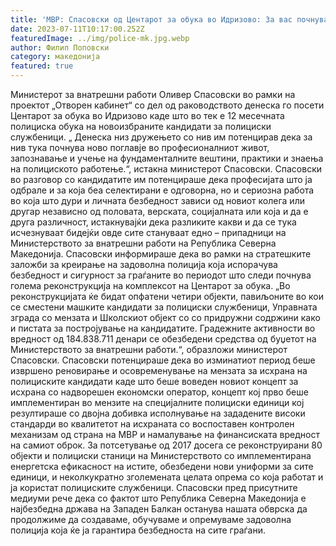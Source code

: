 ```yaml
---
title: 'МВР: Спасовски од Центарот за обука во Идризово: За вас почнува ново поглавје во професионалниот живот, бидете достојни и горди на професијата што ја одбравте - 11 ЈУЛИ 2023'
date: 2023-07-11T10:17:00.252Z
featuredImage: ../img/police-mk.jpg.webp
author: Филип Поповски
category: македонија
featured: true
---
```



Министерот за внатрешни работи Оливер Спасовски во рамки на проектот „Отворен кабинет“ со дел од раководството  денеска го посети Центарот за обука во Идризово каде што  во тек е  12 месечната полициска обука на новоизбраните кандидати за полициски службеници.
„ Денеска низ дружењето со нив им потенцирав дека за нив тука почнува ново поглавје во професионалниот живот, запознавање и учење на фундаменталните вештини, практики и знаења на полициското работење.“, истакна министерот Спасовски.
Спасовски во разговор со кандидатите им потенцираше дека професијата што ја одбрале и за која беа селектирани е одговорна, но и сериозна работа во која што дури и личната безбедност зависи од новиот колега или другар независно од половата, верската, социјалната или која и да е друга различност,  истакнувајќи дека разликите какви и да се тука исчезнуваат бидејќи овде сите стануваат едно – припадници на Министерството за внатрешни работи на Република Северна Македонија.
Спасовски информираше дека во рамки на стратешките заложби за креирање на задоволна полиција која испорачува безбедност и сигурност за граѓаните во периодот што следи почнува голема реконструкција на комплексот на Центарот за обука.
„Во реконструкцијата ќе бидат опфатени четири објекти, павиљоните  во кои се сместени машките кандидати за полициски службеници, Управната зграда со мензата и Школскиот објект со со придружни содржини како и пистата за постројување на кандидатите. Градежните активности во вредност од 184.838.711 денари  се обезбедени средства од буџетот на Министерството за внатрешни работи.“, образложи министерот Спасовски.
Спасовски потенцираше дека во изминатиот период беше извршено реновирање и осовременување на  мензата за исхрана на полициските кандидати каде што  беше воведен новиот концепт за исхрана со надворешен економски оператор, концепт кој прво беше имплементиран во мензите на специјалните полициски единици кој резултираше со двојна добивка исполнување на зададените високи стандарди во квалитетот на исхраната со воспоставен контролен механизам од страна на МВР и  намалување на финансиската вредност на самиот оброк.
За потсетување од 2017 досега се реконструирани 80 објекти и полициски станици на Министерството со имплементирана енергетска ефикасност на истите, обезбедени нови униформи за сите единици, и неколкукратно зголемената целата опрема со која работат и ја користат полициските службеници.
Спасовски пред присутните медиуми рече дека со фактот што Република Северна Македонија е најбезбедна држава на Западен Балкан останува нашата обврска да продолжиме да создаваме, обучуваме и опремуваме задоволна полиција која ќе ја гарантира безбедноста на сите граѓани. 
